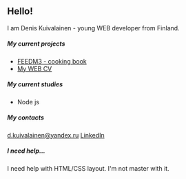 ## Hello!

I am Denis Kuivalainen - young WEB developer from Finland.

##### My current projects
* [FEEDM3 - cooking book](https://github.com/DenisKuivalainen/softdevproj)
* [My WEB CV](https://github.com/DenisKuivalainen/softdevproj)

##### My current studies
* Node js

##### My contacts
d.kuivalainen@yandex.ru
[LinkedIn](https://www.linkedin.com/in/denis-kuivalainen-36119a1a3/)

##### I need help...
I need help with HTML/CSS layout. I'm not master with it.
